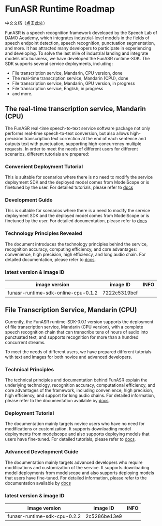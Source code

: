 # FunASR Runtime Roadmap
中文文档（[点击此处](./readme_cn.md)）

FunASR is a speech recognition framework developed by the Speech Lab of DAMO Academy, which integrates industrial-level models in the fields of speech endpoint detection, speech recognition, punctuation segmentation, and more. 
It has attracted many developers to participate in experiencing and developing. To solve the last mile of industrial landing and integrate models into business, we have developed the FunASR runtime-SDK. The SDK supports several service deployments, including:

- File transcription service, Mandarin, CPU version, done
- The real-time transcription service, Mandarin (CPU), done
- File transcription service, Mandarin, GPU version, in progress
- File transcription service, English, in progress
- and more.

## The real-time transcription service, Mandarin (CPU)

The FunASR real-time speech-to-text service software package not only performs real-time speech-to-text conversion, but also allows high-precision transcription text correction at the end of each sentence and outputs text with punctuation, supporting high-concurrency multiple requests.
In order to meet the needs of different users for different scenarios, different tutorials are prepared:

### Convenient Deployment Tutorial

This is suitable for scenarios where there is no need to modify the service deployment SDK and the deployed model comes from ModelScope or is finetuned by the user. For detailed tutorials, please refer to [docs](./docs/SDK_tutorial_online.md)


### Development Guide

This is suitable for scenarios where there is a need to modify the service deployment SDK and the deployed model comes from ModelScope or is finetuned by the user. For detailed documentation, please refer to [docs](./docs/SDK_advanced_guide_online.md)

### Technology Principles Revealed

The document introduces the technology principles behind the service, recognition accuracy, computing efficiency, and core advantages: convenience, high precision, high efficiency, and long audio chain. For detailed documentation, please refer to [docs](https://mp.weixin.qq.com/s/8He081-FM-9IEI4D-lxZ9w).

### latest version & image ID

| image version                       |  image ID | INFO |
|-------------------------------------|-----|------|
| funasr-runtime-sdk-online-cpu-0.1.2 |  7222c5319bcf   |      |

## File Transcription Service, Mandarin (CPU)

Currently, the FunASR runtime-SDK-0.0.1 version supports the deployment of file transcription service, Mandarin (CPU version), with a complete speech recognition chain that can transcribe tens of hours of audio into punctuated text, and supports recognition for more than a hundred concurrent streams. 

To meet the needs of different users, we have prepared different tutorials with text and images for both novice and advanced developers.

### Technical Principles

The technical principles and documentation behind FunASR explain the underlying technology, recognition accuracy, computational efficiency, and core advantages of the framework, including convenience, high precision, high efficiency, and support for long audio chains. For detailed information, please refer to the documentation available by [docs](https://mp.weixin.qq.com/s?__biz=MzA3MTQ0NTUyMw==&tempkey=MTIyNF84d05USjMxSEpPdk5GZXBJUFNJNzY0bU1DTkxhV19mcWY4MTNWQTJSYXhUaFgxOWFHZTZKR0JzWC1JRmRCdUxCX2NoQXg0TzFpNmVJX2R1WjdrcC02N2FEcUc3MDhzVVhpNWQ5clU4QUdqNFdkdjFYb18xRjlZMmc5c3RDOTl0U0NiRkJLb05ZZ0RmRlVkVjFCZnpXNWFBVlRhbXVtdWs4bUMwSHZnfn4%3D&chksm=1f2c3254285bbb42bc8f76a82e9c5211518a0bb1ff8c357d085c1b78f675ef2311f3be6e282c#rd). 

### Deployment Tutorial

The documentation mainly targets novice users who have no need for modifications or customization. It supports downloading model deployments from modelscope and also supports deploying models that users have fine-tuned. For detailed tutorials, please refer to [docs](docs/SDK_tutorial.md).

### Advanced Development Guide

The documentation mainly targets advanced developers who require modifications and customization of the service. It supports downloading model deployments from modelscope and also supports deploying models that users have fine-tuned. For detailed information, please refer to the documentation available by [docs](./docs/SDK_advanced_guide_offline.md)

### latest version & image ID
| image version                |  image ID | INFO |
|------------------------------|-----|------|
| funasr-runtime-sdk-cpu-0.2.2 |  2c5286be13e9   |      |

